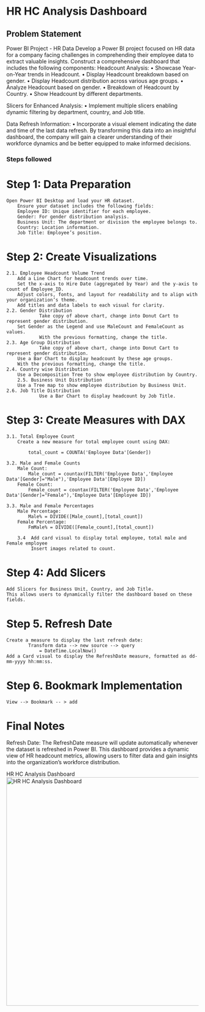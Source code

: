 # HR HC Analysis Dashboard

## Problem Statement

Power BI Project - HR Data
Develop a Power BI project focused on HR data for a company facing challenges in comprehending their employee data to extract valuable insights. Construct a comprehensive dashboard that includes the following components:
Headcount Analysis:
    •  Showcase Year-on-Year trends in Headcount.
    •  Display Headcount breakdown based on gender.
    •  Display Headcount distribution across various age groups.
    •  Analyze Headcount based on gender.
    •  Breakdown of Headcount by Country.
    •  Show Headcount by different departments.

Slicers for Enhanced Analysis:
    •  Implement multiple slicers enabling dynamic filtering by department,   	country, and Job title.

Data Refresh Information:
    •  Incorporate a visual element indicating the date and time of the last data refresh.
By transforming this data into an insightful dashboard, the company will gain a clearer understanding of their workforce dynamics and be better equipped to make informed decisions.


### Steps followed 

Step 1: Data Preparation
========================
	Open Power BI Desktop and load your HR dataset.
		Ensure your dataset includes the following fields:
		Employee ID: Unique identifier for each employee.
		Gender: For gender distribution analysis.
		Business Unit: The department or division the employee belongs to.
		Country: Location information.
		Job Title: Employee’s position.


Step 2: Create Visualizations
=============================
	2.1. Employee Headcount Volume Trend
		Add a Line Chart for headcount trends over time.
		Set the x-axis to Hire Date (aggregated by Year) and the y-axis to count of Employee_ID.
		Adjust colors, fonts, and layout for readability and to align with your organization’s theme.
		Add titles and data labels to each visual for clarity.
	2.2. Gender Distribution
                Take copy of above chart, change into Donut Cart to represent gender distribution. 
		Set Gender as the Legend and use MaleCount and FemaleCount as values.
                With the previous formatting, change the title.
	2.3. Age Group Distribution
                Take copy of above chart, change into Donut Cart to represent gender distribution.
		Use a Bar Chart to display headcount by these age groups.
 		With the previous formatting, change the title.
	2.4. Country wise Distribution
		Use a Decomposition Tree to show employee distribution by Country.
        2.5. Business Unit Distribution
		Use a Tree map to show employee distribution by Business Unit.
	2.6. Job Title Distribution
                Use a Bar Chart to display headcount by Job Title.

Step 3: Create Measures with DAX
================================
	3.1. Total Employee Count
		Create a new measure for total employee count using DAX:

			total_count = COUNTA('Employee Data'[Gender])

	3.2. Male and Female Counts
		Male Count:
			Male_count = countax(FILTER('Employee Data','Employee Data'[Gender]="Male"),'Employee Data'[Employee ID])
		Female Count:
			Female_count = countax(FILTER('Employee Data','Employee Data'[Gender]="Female"),'Employee Data'[Employee ID])

	3.3. Male and Female Percentages
		Male Percentage:
			Male% = DIVIDE([Male_count],[total_count])
		Female Percentage:
			FmMale% = DIVIDE([Female_count],[total_count])

        3.4  Add card visual to display total employee, total male and Female employee
             Insert images related to count.

Step 4: Add Slicers
===================
	Add Slicers for Business Unit, Country, and Job Title.
	This allows users to dynamically filter the dashboard based on these fields.

Step 5. Refresh Date
====================
	Create a measure to display the last refresh date:
     		Transform data --> new source --> query
          		= DateTime.LocalNow()
	Add a Card visual to display the RefreshDate measure, formatted as dd-mm-yyyy hh:mm:ss.
Step 6. Bookmark Implementation
=====================
    View --> Bookmark -- > add

Final Notes
============
Refresh Date: The RefreshDate measure will update automatically whenever the dataset is refreshed in Power BI.
This dashboard provides a dynamic view of HR headcount metrics, allowing users to filter data and gain insights into the organization’s workforce distribution.

HR HC Analysis Dashboard
<img width="599" alt="HR HC Analysis Dashboard" src="https://github.com/user-attachments/assets/9e24b885-4bbb-4b9b-89da-ae1233569884">



 
 
